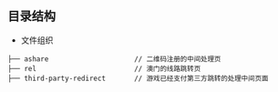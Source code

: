 ## 目录结构
* 文件组织

```shell
├── ashare                     // 二维码注册的中间处理页
├── rel                        // 澳门的线路跳转页
├── third-party-redirect       // 游戏已经支付第三方跳转的处理中间页面
```
